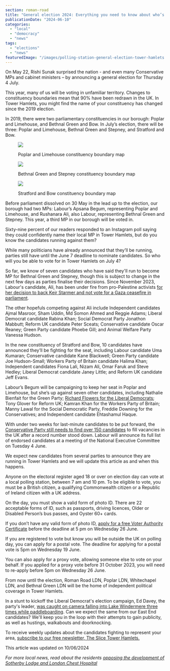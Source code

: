 ```yaml
---
section: roman-road
title: "General election 2024: Everything you need to know about who’s standing in Tower Hamlets"
publicationDate: "2024-06-10"
categories: 
  - "local"
  - "democracy"
  - "news"
tags: 
  - "elections"
  - "news"
featuredImage: "/images/polling-station-general-election-tower-hamlets.jpg"
---
```


On May 22, Rishi Sunak surprised the nation - and even many Conservative MPs and cabinet ministers – by announcing a general election for Thursday 4 July.

This year, many of us will be voting in unfamiliar territory. Changes to constituency boundaries mean that 90% have been redrawn in the UK. In Tower Hamlets, you might find the name of your constituency has changed since the 2019 election.

In 2019, there were two parliamentary constituencies in our borough: Poplar and Limehouse, and Bethnal Green and Bow. In July’s election, there will be three: Poplar and Limehouse, Bethnal Green and Stepney, and Stratford and Bow.

<figure>

![](images/Poplar-Limehouse-Constituency-2024-1024x683.jpg)

<figcaption>

Poplar and Limehouse constituency boundary map

</figcaption>

</figure>

<figure>

![](images/Bethnal-Green-Stepney-Constituency-2024-1024x683.jpg)

<figcaption>

Bethnal Green and Stepney constituency boundary map

</figcaption>

</figure>

<figure>

![](images/Bow-Stratford-Constituency-2024-1024x683.jpg)

<figcaption>

Stratford and Bow constituency boundary map

</figcaption>

</figure>

Before parliament dissolved on 30 May in the lead up to the election, our borough had two MPs: Labour’s Apsana Begum, representing Poplar and Limehouse, and Rushanara Ali, also Labour, representing Bethnal Green and Stepney. This year, a third MP in our borough will be voted in.

Sixty-nine percent of our readers responded to an Instagram poll saying they could confidently name their local MP in Tower Hamlets, but do you know the candidates running against them?

While many politicians have already announced that they’ll be running, parties still have until the June 7 deadline to nominate candidates. So who will you be able to vote for in Tower Hamlets on July 4?

So far, we know of seven candidates who have said they'll run to become MP for Bethnal Green and Stepney, though this is subject to change in the next few days as parties finalise their decisions. Since November 2023, Labour's candidate, Ali, has been under fire from pro-Palestine activists [for her decision to back Keir Starmer and not vote for a Gaza ceasefire in parliament](https://romanroadlondon.com/school-strike-protest-palestine-cease-fire-rushanara-ali-tower-hamlets/).

The other hopefuls competing against Ali include Independent candidates Ajmal Masroor, Sham Uddin, Md Somon Ahmed and Reggie Adams; Liberal Democrat candidate Rabina Khan; Social Democrat Party Jonathon Mabbutt; Reform UK candidate Peter Sceats; Conservative candidate Oscar Reaney; Green Party candidate Phoebe Gill; and Animal Welfare Party Vanessa Hudson.

In the new constituency of Stratford and Bow, 10 candidates have announced they’ll be fighting for the seat, including Labour candidate Uma Kumaran; Conservative candidate Kane Blackwell; Green Party candidate Joe Hudson-Small; Workers Party of Britain candidate Halima Khan; Independent candidates Fiona Lali, Nizam Ali, Omar Faruk and Steve Hedley; Liberal Democrat candidate Janey Little; and Reform UK candidate Jeff Evans.

Labour’s Begum will be campaigning to keep her seat in Poplar and Limehouse, but she’s up against seven other candidates, including Nathalie Bienfait for the Green Party; [Richard Flowers for the Liberal Democrats](https://poplarlondon.co.uk/richard-flowers-liberal-democrat-parliamentary-candidate-poplar-limehouse-interview/); Tony Glover for Reform UK; Kamran Khan for the Workers Party of Britain; Manny Lawal for the Social Democratic Party, Freddie Downing for the Conservatives; and Independent candidate Ehtashamul Haque.

With under two weeks for last-minute candidates to be put forward, the [Conservative Party still needs to find over 150 candidates](https://www.telegraph.co.uk/politics/2024/05/26/tories-still-need-to-fill-over-150-seats-amid-mp-exodus/) to fill vacancies in the UK after a record number stood down. Labour will announce its full list of endorsed candidates at a meeting of the National Executive Committee on Tuesday 4 June.

We expect new candidates from several parties to announce they are running in Tower Hamlets and we will update this article as and when this happens. 

Anyone on the electoral register aged 18 or over on election day can vote at a local polling station, between 7 am and 10 pm. To be eligible to vote, you must be a British citizen, a qualifying Commonwealth citizen or a Republic of Ireland citizen with a UK address. 

On the day, you must show a valid form of photo ID. There are 22 acceptable forms of ID, such as passports, driving licences, Older or Disabled Person’s bus passes, and Oyster 60+ cards. 

If you don’t have any valid form of photo ID, [apply for a free Voter Authority Certificate](https://www.gov.uk/apply-for-photo-id-voter-authority-certificate) before the deadline at 5 pm on Wednesday 26 June.

If you are registered to vote but know you will be outside the UK on polling day, you can apply for a postal vote. The deadline for applying for a postal vote is 5pm on Wednesday 19 June.

You can also apply for a proxy vote, allowing someone else to vote on your behalf. If you applied for a proxy vote before 31 October 2023, you will need to re-apply before 5pm on Wednesday 26 June.

From now until the election, Roman Road LDN, Poplar LDN, Whitechapel LDN, and Bethnal Green LDN will be the home of independent political coverage in Tower Hamlets.

In a stunt to kickoff the Liberal Democrat's election campaign, Ed Davey, the party's leader, [was caught on camera falling into Lake Windermere three times while paddleboarding](https://www.bbc.co.uk/news/av/uk-politics-69067993). Can we expect the same from our East End candidates? We'll keep you in the loop with their attempts to gain publicity, as well as hustings, walkabouts and doorknocking.

To receive weekly updates about the candidates fighting to represent your area, [subscribe to our free newsletter, The Slice Tower Hamlets.](https://romanroadlondon.com/subscribe/) 

This article was updated on 10/06/2024

_For more local news, read about the residents [opposing the development of Sotherby Lodge and London Chest Hospital](https://romanroadlondon.com/park-view-residents-petition-oppose-development-sotherby-lodge-london-chest-hospital-mulberry-tree/)_
